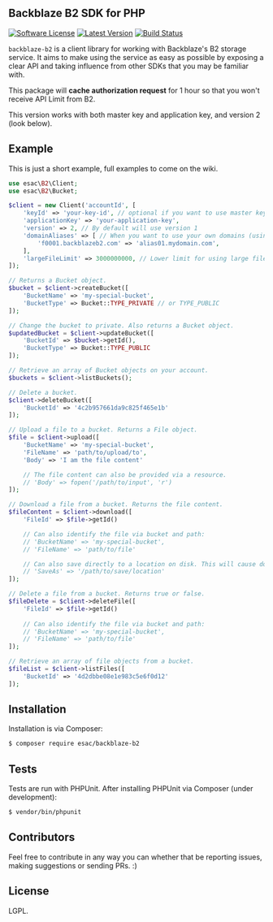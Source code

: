 ## Backblaze B2 SDK for PHP
[![Software License](https://img.shields.io/badge/license-LGPL-brightgreen.svg?style=flat-square)](LICENSE.md)
[![Latest Version](https://img.shields.io/github/release/obregonco/backblaze-b2.svg?style=flat-square)](https://github.com/obregonco/backblaze-b2/releases)
[![Build Status](https://img.shields.io/travis/obregonco/backblaze-b2.svg?style=flat-square)](https://travis-ci.org/obregonco/backblaze-b2)

`backblaze-b2` is a client library for working with Backblaze's B2 storage service. It aims to make using the service as
easy as possible by exposing a clear API and taking influence from other SDKs that you may be familiar with.

This package will **cache authorization request** for 1 hour so that you won't receive API Limit from B2.

This version works with both master key and application key, and version 2 (look below).

## Example

This is just a short example, full examples to come on the wiki.

```php
use esac\B2\Client;
use esac\B2\Bucket;

$client = new Client('accountId', [
	'keyId' => 'your-key-id', // optional if you want to use master key (account Id)
	'applicationKey' => 'your-application-key',
	'version' => 2, // By default will use version 1
	'domainAliases' => [ // When you want to use your own domains (using CNAME)
		'f0001.backblazeb2.com' => 'alias01.mydomain.com',
	],
	'largeFileLimit' => 3000000000, // Lower limit for using large files upload support. Default: 3GB
]);

// Returns a Bucket object.
$bucket = $client->createBucket([
    'BucketName' => 'my-special-bucket',
    'BucketType' => Bucket::TYPE_PRIVATE // or TYPE_PUBLIC
]);

// Change the bucket to private. Also returns a Bucket object.
$updatedBucket = $client->updateBucket([
    'BucketId' => $bucket->getId(),
    'BucketType' => Bucket::TYPE_PUBLIC
]);

// Retrieve an array of Bucket objects on your account.
$buckets = $client->listBuckets();

// Delete a bucket.
$client->deleteBucket([
    'BucketId' => '4c2b957661da9c825f465e1b'
]);

// Upload a file to a bucket. Returns a File object.
$file = $client->upload([
    'BucketName' => 'my-special-bucket',
    'FileName' => 'path/to/upload/to',
    'Body' => 'I am the file content'

    // The file content can also be provided via a resource.
    // 'Body' => fopen('/path/to/input', 'r')
]);

// Download a file from a bucket. Returns the file content.
$fileContent = $client->download([
    'FileId' => $file->getId()

    // Can also identify the file via bucket and path:
    // 'BucketName' => 'my-special-bucket',
    // 'FileName' => 'path/to/file'

    // Can also save directly to a location on disk. This will cause download() to not return file content.
    // 'SaveAs' => '/path/to/save/location'
]);

// Delete a file from a bucket. Returns true or false.
$fileDelete = $client->deleteFile([
    'FileId' => $file->getId()
    
    // Can also identify the file via bucket and path:
    // 'BucketName' => 'my-special-bucket',
    // 'FileName' => 'path/to/file'
]);

// Retrieve an array of file objects from a bucket.
$fileList = $client->listFiles([
    'BucketId' => '4d2dbbe08e1e983c5e6f0d12'
]);
```

## Installation

Installation is via Composer:

```bash
$ composer require esac/backblaze-b2
```

## Tests

Tests are run with PHPUnit. After installing PHPUnit via Composer (under development):

```bash
$ vendor/bin/phpunit
```

## Contributors

Feel free to contribute in any way you can whether that be reporting issues, making suggestions or sending PRs. :)

## License

LGPL.
